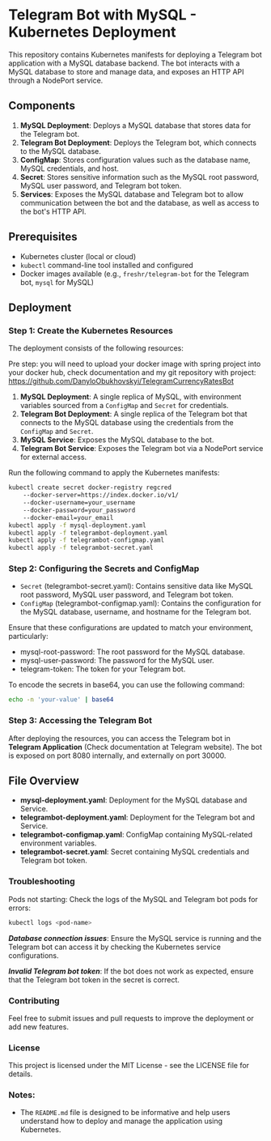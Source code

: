 # Telegram Bot with MySQL - Kubernetes Deployment

This repository contains Kubernetes manifests for deploying a Telegram bot application with a MySQL database backend. The bot interacts with a MySQL database to store and manage data, and exposes an HTTP API through a NodePort service.

## Components

1. **MySQL Deployment**: Deploys a MySQL database that stores data for the Telegram bot.
2. **Telegram Bot Deployment**: Deploys the Telegram bot, which connects to the MySQL database.
3. **ConfigMap**: Stores configuration values such as the database name, MySQL credentials, and host.
4. **Secret**: Stores sensitive information such as the MySQL root password, MySQL user password, and Telegram bot token.
5. **Services**: Exposes the MySQL database and Telegram bot to allow communication between the bot and the database, as well as access to the bot's HTTP API.

## Prerequisites

- Kubernetes cluster (local or cloud)
- `kubectl` command-line tool installed and configured
- Docker images available (e.g., `freshr/telegram-bot` for the Telegram bot, `mysql` for MySQL)

## Deployment

### Step 1: Create the Kubernetes Resources

The deployment consists of the following resources:

Pre step: you will need to upload your docker image with spring project into your docker hub, check documentation and my git repository with project: https://github.com/DanyloObukhovskyi/TelegramCurrencyRatesBot

1. **MySQL Deployment**: A single replica of MySQL, with environment variables sourced from a `ConfigMap` and `Secret` for credentials.
2. **Telegram Bot Deployment**: A single replica of the Telegram bot that connects to the MySQL database using the credentials from the `ConfigMap` and `Secret`.
3. **MySQL Service**: Exposes the MySQL database to the bot.
4. **Telegram Bot Service**: Exposes the Telegram bot via a NodePort service for external access.

Run the following command to apply the Kubernetes manifests:

```bash
kubectl create secret docker-registry regcred 
	--docker-server=https://index.docker.io/v1/ 
	--docker-username=your_username 
	--docker-password=your_password 
	--docker-email=your_email
kubectl apply -f mysql-deployment.yaml
kubectl apply -f telegrambot-deployment.yaml
kubectl apply -f telegrambot-configmap.yaml
kubectl apply -f telegrambot-secret.yaml
```

### Step 2: Configuring the Secrets and ConfigMap

- `Secret` (telegrambot-secret.yaml): Contains sensitive data like MySQL root password, MySQL user password, and Telegram bot token.
- `ConfigMap` (telegrambot-configmap.yaml): Contains the configuration for the MySQL database, username, and hostname for the Telegram bot.

Ensure that these configurations are updated to match your environment, particularly:

- mysql-root-password: The root password for the MySQL database.
- mysql-user-password: The password for the MySQL user.
- telegram-token: The token for your Telegram bot.

To encode the secrets in base64, you can use the following command:

```bash
echo -n 'your-value' | base64
```
### Step 3: Accessing the Telegram Bot

After deploying the resources, you can access the Telegram bot in **Telegram Application** (Check documentation at Telegram website). The bot is exposed on port 8080 internally, and externally on port 30000.

## File Overview

- **mysql-deployment.yaml**: Deployment for the MySQL database and Service.
- **telegrambot-deployment.yaml**: Deployment for the Telegram bot and Service.
- **telegrambot-configmap.yaml**: ConfigMap containing MySQL-related environment variables.
- **telegrambot-secret.yaml**: Secret containing MySQL credentials and Telegram bot token.

### Troubleshooting

Pods not starting: Check the logs of the MySQL and Telegram bot pods for errors:

```bash
kubectl logs <pod-name>
```

***Database connection issues***: Ensure the MySQL service is running and the Telegram bot can access it by checking the Kubernetes service configurations.

***Invalid Telegram bot token***: If the bot does not work as expected, ensure that the Telegram bot token in the secret is correct.

### Contributing

Feel free to submit issues and pull requests to improve the deployment or add new features.

### License

This project is licensed under the MIT License - see the LICENSE file for details.

### Notes:

- The `README.md` file is designed to be informative and help users understand how to deploy and manage the application using Kubernetes.